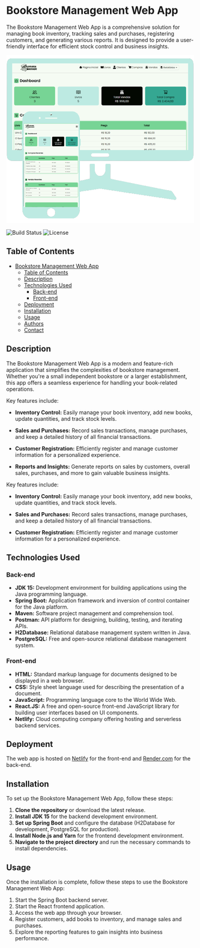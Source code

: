 # Bookstore Management Web App

The Bookstore Management Web App is a comprehensive solution for managing book inventory, tracking sales and purchases, registering customers, and generating various reports. It is designed to provide a user-friendly interface for efficient stock control and business insights.

![Bookstore Management](./projeto/frontend/src/assets/img/bookstore-screenshot.png)

![Build Status](https://img.shields.io/badge/build-passing-brightgreen)
![License](https://img.shields.io/badge/license-MIT-blue)

## Table of Contents

- [Bookstore Management Web App](#bookstore-management-web-app)
  - [Table of Contents](#table-of-contents)
  - [Description](#description)
  - [Technologies Used](#technologies-used)
    - [Back-end](#back-end)
    - [Front-end](#front-end)
  - [Deployment](#deployment)
  - [Installation](#installation)
  - [Usage](#usage)
  - [Authors](#authors)
  - [Contact](#contact)
  
## Description

The Bookstore Management Web App is a modern and feature-rich application that simplifies the complexities of bookstore management. Whether you're a small independent bookstore or a larger establishment, this app offers a seamless experience for handling your book-related operations.

Key features include:

- **Inventory Control:** Easily manage your book inventory, add new books, update quantities, and track stock levels.
  
- **Sales and Purchases:** Record sales transactions, manage purchases, and keep a detailed history of all financial transactions.

- **Customer Registration:** Efficiently register and manage customer information for a personalized experience.

- **Reports and Insights:** Generate reports on sales by customers, overall sales, purchases, and more to gain valuable business insights.

Key features include:

- **Inventory Control:** Easily manage your book inventory, add new books, update quantities, and track stock levels.
  
- **Sales and Purchases:** Record sales transactions, manage purchases, and keep a detailed history of all financial transactions.

- **Customer Registration:** Efficiently register and manage customer information for a personalized experience.

## Technologies Used

### Back-end

- **JDK 15:** Development environment for building applications using the Java programming language.
- **Spring Boot:** Application framework and inversion of control container for the Java platform.
- **Maven:** Software project management and comprehension tool.
- **Postman:** API platform for designing, building, testing, and iterating APIs.
- **H2Database:** Relational database management system written in Java.
- **PostgreSQL:** Free and open-source relational database management system.

### Front-end

- **HTML:** Standard markup language for documents designed to be displayed in a web browser.
- **CSS:** Style sheet language used for describing the presentation of a document.
- **JavaScript:** Programming language core to the World Wide Web.
- **React.JS:** A free and open-source front-end JavaScript library for building user interfaces based on UI components.
- **Netlify:** Cloud computing company offering hosting and serverless backend services.

## Deployment

The web app is hosted on [Netlify](https://bookstore-jonas.netlify.app/) for the front-end and [Render.com](https://backend-bookstore-fwwu.onrender.com/) for the back-end.

## Installation

To set up the Bookstore Management Web App, follow these steps:

1. **Clone the repository** or download the latest release.
2.  **Install JDK 15** for the backend development environment.
3. **Set up Spring Boot** and configure the database (H2Database for development, PostgreSQL for production).
4. **Install Node.js and Yarn** for the frontend development environment.
5. **Navigate to the project directory** and run the necessary commands to install dependencies.

## Usage

Once the installation is complete, follow these steps to use the Bookstore Management Web App:

1. Start the Spring Boot backend server.
2. Start the React frontend application.
3. Access the web app through your browser.
4. Register customers, add books to inventory, and manage sales and purchases.
5. Explore the reporting features to gain insights into business performance.
   

